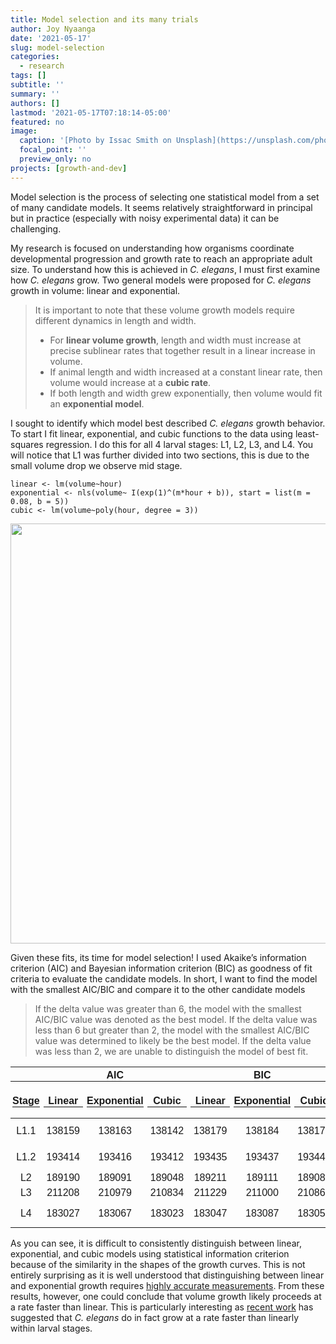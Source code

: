 ```yaml
---
title: Model selection and its many trials
author: Joy Nyaanga
date: '2021-05-17'
slug: model-selection
categories:
  - research
tags: []
subtitle: ''
summary: ''
authors: []
lastmod: '2021-05-17T07:18:14-05:00'
featured: no
image:
  caption: '[Photo by Issac Smith on Unsplash](https://unsplash.com/photos/6EnTPvPPL6I?utm_source=unsplash&utm_medium=referral&utm_content=creditShareLink)'
  focal_point: ''
  preview_only: no
projects: [growth-and-dev]
---
```

<script src="{{< blogdown/postref >}}index_files/kePrint/kePrint.js"></script>
<link href="{{< blogdown/postref >}}index_files/lightable/lightable.css" rel="stylesheet" />

Model selection is the process of selecting one statistical model from a set of many candidate models. It seems relatively straightforward in principal but in practice (especially with noisy experimental data) it can be challenging.  

My research is focused on understanding how organisms coordinate developmental progression and growth rate to reach an appropriate adult size. To understand how this is achieved in *C. elegans*, I must first examine how *C. elegans* grow. Two general models were proposed for *C. elegans* growth in volume: linear and exponential.   
  
> It is important to note that these volume growth models require different dynamics in length and width. 
>  - For **linear volume growth**, length and width must increase at precise sublinear rates that together result in a linear increase in volume. 
>  - If animal length and width increased at a constant linear rate, then volume would increase at a **cubic rate**. 
>  - If both length and width grew exponentially, then volume would fit an **exponential model**.  

I sought to identify which model best described *C. elegans* growth behavior. To start I fit linear, exponential, and cubic functions to the data using least-squares regression. I do this for all 4 larval stages: L1, L2, L3, and L4. You will notice that L1 was further divided into two sections, this is due to the small volume drop we observe mid stage. 


```
linear <- lm(volume~hour)
exponential <- nls(volume~ I(exp(1)^(m*hour + b)), start = list(m = 0.08, b = 5))
cubic <- lm(volume~poly(hour, degree = 3))
```
<img src="{{< blogdown/postref >}}index_files/figure-html/unnamed-chunk-2-1.png" width="672" />

Given these fits, its time for model selection! I used Akaike’s information criterion (AIC) and Bayesian information criterion (BIC) as goodness of fit criteria to evaluate the candidate models. In short, I want to find the model with the smallest AIC/BIC and compare it to the other candidate models 
 > If the delta value was greater than 6, the model with the smallest AIC/BIC value was denoted as the best model. If the delta value was less than 6 but greater than 2, the model with the smallest AIC/BIC value was determined to likely be the best model. If the delta value was less than 2, we are unable to distinguish the model of best fit.

<table class=" lightable-classic" style='font-family: "Arial Narrow", "Source Sans Pro", sans-serif; width: auto !important; margin-left: auto; margin-right: auto;'>
<thead>
<tr>
<th style="empty-cells: hide;" colspan="1"></th>
<th style="padding-bottom:0; padding-left:3px;padding-right:3px;text-align: center; " colspan="3"><div style="border-bottom: 1px solid #111111; margin-bottom: -1px; ">AIC</div></th>
<th style="padding-bottom:0; padding-left:3px;padding-right:3px;text-align: center; " colspan="3"><div style="border-bottom: 1px solid #111111; margin-bottom: -1px; ">BIC</div></th>
<th style="padding-bottom:0; padding-left:3px;padding-right:3px;text-align: center; " colspan="3"><div style="border-bottom: 1px solid #111111; margin-bottom: -1px; ">Delta_AIC</div></th>
<th style="padding-bottom:0; padding-left:3px;padding-right:3px;text-align: center; " colspan="3"><div style="border-bottom: 1px solid #111111; margin-bottom: -1px; ">Delta_BIC</div></th>
<th style="empty-cells: hide;" colspan="2"></th>
</tr>
<tr>
<th style="padding-bottom:0; padding-left:3px;padding-right:3px;text-align: center; " colspan="1"><div style="border-bottom: 1px solid #111111; margin-bottom: -1px; ">Stage</div></th>
<th style="padding-bottom:0; padding-left:3px;padding-right:3px;text-align: center; " colspan="1"><div style="border-bottom: 1px solid #111111; margin-bottom: -1px; ">Linear</div></th>
<th style="padding-bottom:0; padding-left:3px;padding-right:3px;text-align: center; " colspan="1"><div style="border-bottom: 1px solid #111111; margin-bottom: -1px; ">Exponential</div></th>
<th style="padding-bottom:0; padding-left:3px;padding-right:3px;text-align: center; " colspan="1"><div style="border-bottom: 1px solid #111111; margin-bottom: -1px; ">Cubic</div></th>
<th style="padding-bottom:0; padding-left:3px;padding-right:3px;text-align: center; " colspan="1"><div style="border-bottom: 1px solid #111111; margin-bottom: -1px; ">Linear</div></th>
<th style="padding-bottom:0; padding-left:3px;padding-right:3px;text-align: center; " colspan="1"><div style="border-bottom: 1px solid #111111; margin-bottom: -1px; ">Exponential</div></th>
<th style="padding-bottom:0; padding-left:3px;padding-right:3px;text-align: center; " colspan="1"><div style="border-bottom: 1px solid #111111; margin-bottom: -1px; ">Cubic</div></th>
<th style="padding-bottom:0; padding-left:3px;padding-right:3px;text-align: center; " colspan="1"><div style="border-bottom: 1px solid #111111; margin-bottom: -1px; ">Linear</div></th>
<th style="padding-bottom:0; padding-left:3px;padding-right:3px;text-align: center; " colspan="1"><div style="border-bottom: 1px solid #111111; margin-bottom: -1px; ">Exponential</div></th>
<th style="padding-bottom:0; padding-left:3px;padding-right:3px;text-align: center; " colspan="1"><div style="border-bottom: 1px solid #111111; margin-bottom: -1px; ">Cubic</div></th>
<th style="padding-bottom:0; padding-left:3px;padding-right:3px;text-align: center; " colspan="1"><div style="border-bottom: 1px solid #111111; margin-bottom: -1px; ">Linear</div></th>
<th style="padding-bottom:0; padding-left:3px;padding-right:3px;text-align: center; " colspan="1"><div style="border-bottom: 1px solid #111111; margin-bottom: -1px; ">Exponential</div></th>
<th style="padding-bottom:0; padding-left:3px;padding-right:3px;text-align: center; " colspan="1"><div style="border-bottom: 1px solid #111111; margin-bottom: -1px; ">Cubic</div></th>
<th style="padding-bottom:0; padding-left:3px;padding-right:3px;text-align: center; " colspan="1"><div style="border-bottom: 1px solid #111111; margin-bottom: -1px; ">Best model by AIC</div></th>
<th style="padding-bottom:0; padding-left:3px;padding-right:3px;text-align: center; " colspan="1"><div style="border-bottom: 1px solid #111111; margin-bottom: -1px; ">Best model by BIC</div></th>
</tr>
</thead>
<tbody>
  <tr>
   <td style="text-align:center;"> L1.1 </td>
   <td style="text-align:center;"> 138159 </td>
   <td style="text-align:center;"> 138163 </td>
   <td style="text-align:center;"> 138142 </td>
   <td style="text-align:center;"> 138179 </td>
   <td style="text-align:center;"> 138184 </td>
   <td style="text-align:center;"> 138175 </td>
   <td style="text-align:center;"> 17 </td>
   <td style="text-align:center;"> 21 </td>
   <td style="text-align:center;"> 0 </td>
   <td style="text-align:center;"> 4 </td>
   <td style="text-align:center;"> 9 </td>
   <td style="text-align:center;"> 0 </td>
   <td style="text-align:center;"> Cubic </td>
   <td style="text-align:center;"> Likely Cubic </td>
  </tr>
  <tr>
   <td style="text-align:center;"> L1.2 </td>
   <td style="text-align:center;"> 193414 </td>
   <td style="text-align:center;"> 193416 </td>
   <td style="text-align:center;"> 193412 </td>
   <td style="text-align:center;"> 193435 </td>
   <td style="text-align:center;"> 193437 </td>
   <td style="text-align:center;"> 193447 </td>
   <td style="text-align:center;"> 2 </td>
   <td style="text-align:center;"> 4 </td>
   <td style="text-align:center;"> 0 </td>
   <td style="text-align:center;"> 0 </td>
   <td style="text-align:center;"> 2 </td>
   <td style="text-align:center;"> 12 </td>
   <td style="text-align:center;"> Can't distinguish </td>
   <td style="text-align:center;"> Can't distinguish </td>
  </tr>
  <tr>
   <td style="text-align:center;"> L2 </td>
   <td style="text-align:center;"> 189190 </td>
   <td style="text-align:center;"> 189091 </td>
   <td style="text-align:center;"> 189048 </td>
   <td style="text-align:center;"> 189211 </td>
   <td style="text-align:center;"> 189111 </td>
   <td style="text-align:center;"> 189083 </td>
   <td style="text-align:center;"> 142 </td>
   <td style="text-align:center;"> 43 </td>
   <td style="text-align:center;"> 0 </td>
   <td style="text-align:center;"> 128 </td>
   <td style="text-align:center;"> 28 </td>
   <td style="text-align:center;"> 0 </td>
   <td style="text-align:center;"> Cubic </td>
   <td style="text-align:center;"> Cubic </td>
  </tr>
  <tr>
   <td style="text-align:center;"> L3 </td>
   <td style="text-align:center;"> 211208 </td>
   <td style="text-align:center;"> 210979 </td>
   <td style="text-align:center;"> 210834 </td>
   <td style="text-align:center;"> 211229 </td>
   <td style="text-align:center;"> 211000 </td>
   <td style="text-align:center;"> 210869 </td>
   <td style="text-align:center;"> 374 </td>
   <td style="text-align:center;"> 145 </td>
   <td style="text-align:center;"> 0 </td>
   <td style="text-align:center;"> 360 </td>
   <td style="text-align:center;"> 131 </td>
   <td style="text-align:center;"> 0 </td>
   <td style="text-align:center;"> Cubic </td>
   <td style="text-align:center;"> Cubic </td>
  </tr>
  <tr>
   <td style="text-align:center;"> L4 </td>
   <td style="text-align:center;"> 183027 </td>
   <td style="text-align:center;"> 183067 </td>
   <td style="text-align:center;"> 183023 </td>
   <td style="text-align:center;"> 183047 </td>
   <td style="text-align:center;"> 183087 </td>
   <td style="text-align:center;"> 183057 </td>
   <td style="text-align:center;"> 4 </td>
   <td style="text-align:center;"> 44 </td>
   <td style="text-align:center;"> 0 </td>
   <td style="text-align:center;"> 0 </td>
   <td style="text-align:center;"> 40 </td>
   <td style="text-align:center;"> 10 </td>
   <td style="text-align:center;"> Likely Cubic </td>
   <td style="text-align:center;"> Linear </td>
  </tr>
</tbody>
</table>

As you can see, it is difficult to consistently distinguish between linear, exponential, and cubic models using statistical information criterion because of the similarity in the shapes of the growth curves. This is not entirely surprising as it is well understood that distinguishing between linear and exponential growth requires [highly accurate measurements](https://doi.org/10.1038/nmeth.1452). From these results, however, one could conclude that volume growth likely proceeds at a rate faster than linear. This is particularly interesting as [recent work](https://doi.org/10.1101/2021.03.24.436858) has suggested that *C. elegans* do in fact grow at a rate faster than linearly within larval stages. 
